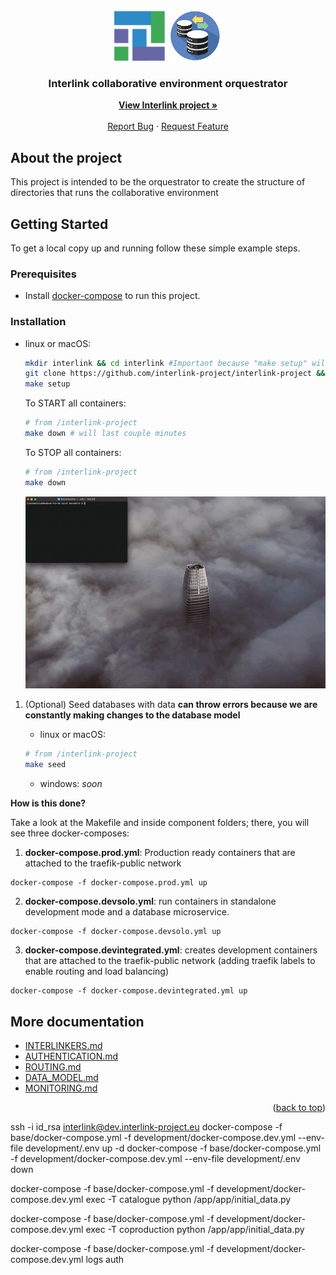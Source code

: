 <div id="top"></div>

<!-- PROJECT LOGO -->
<br />
<div align="center">
  <a href="https://github.com/interlink-project/frontend">
    <img src="docs/images/logo.png" alt="Logo" width="172" height="80">
  </a>
  <h3 align="center">Interlink collaborative environment orquestrator</h3>

  <p align="center">
    <a href="https://interlink-project.eu/"><strong>View Interlink project »</strong></a>
    <br />
    <br />
    <a href="https://github.com/interlink-project/backend/issues">Report Bug</a>
    ·
    <a href="https://github.com/interlink-project/backend/issues">Request Feature</a>
  </p>
</div>


<!-- ABOUT THE PROJECT -->
## About the project

This project is intended to be the orquestrator to create the structure of directories that runs the collaborative environment

<!-- GETTING STARTED -->
## Getting Started

To get a local copy up and running follow these simple example steps.

### Prerequisites

* Install [docker-compose](https://docs.docker.com/compose/install/) to run this project.

### Installation

* linux or macOS: 

    ```sh
    mkdir interlink && cd interlink #Important because "make setup" will create directories on parent
    git clone https://github.com/interlink-project/interlink-project && cd interlink-project
    make setup
    ```

    To START all containers:
    ```sh
    # from /interlink-project
    make down # will last couple minutes
    ```

    To STOP all containers:
    ```sh
    # from /interlink-project
    make down
    ```
    ![Setup](docs/images/main/setup.gif)
    
1. (Optional) Seed databases with data **can throw errors because we are constantly making changes to the database model**

    * linux or macOS: 
    
    ```sh
    # from /interlink-project
    make seed
    ```

    * windows: *soon*

  **How is this done?**

  Take a look at the Makefile and inside component folders; there, you will see three docker-composes:

  1. **docker-compose.prod.yml**: Production ready containers that are attached to the traefik-public network
    
    docker-compose -f docker-compose.prod.yml up

  2. **docker-compose.devsolo.yml**: run containers in standalone development mode and a database microservice.
  
    docker-compose -f docker-compose.devsolo.yml up
  
  3. **docker-compose.devintegrated.yml**: creates development containers that are attached to the traefik-public network (adding traefik labels to enable routing and load balancing)

    docker-compose -f docker-compose.devintegrated.yml up 


## More documentation
* [INTERLINKERS.md](docs/INTERLINKERS.md)
* [AUTHENTICATION.md](docs/AUTHENTICATION.md)
* [ROUTING.md](docs/ROUTING.md)
* [DATA_MODEL.md](docs/DATA_MODEL.md)
* [MONITORING.md](docs/MONITORING.md)

<p align="right">(<a href="#top">back to top</a>)</p>

ssh -i id_rsa interlink@dev.interlink-project.eu
docker-compose -f base/docker-compose.yml -f development/docker-compose.dev.yml --env-file development/.env up -d
docker-compose -f base/docker-compose.yml -f development/docker-compose.dev.yml --env-file development/.env down

docker-compose -f base/docker-compose.yml -f development/docker-compose.dev.yml exec -T catalogue python /app/app/initial_data.py

docker-compose -f base/docker-compose.yml -f development/docker-compose.dev.yml exec -T coproduction python /app/app/initial_data.py

docker-compose -f base/docker-compose.yml -f development/docker-compose.dev.yml logs auth